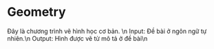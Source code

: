 # Geometry

Đây là chương trình vẽ hình học cơ bản. \n
Input: Đề bài ở ngôn ngữ tự nhiên.\n
Output: Hình được vẽ từ mô tả ở đề bài\n
